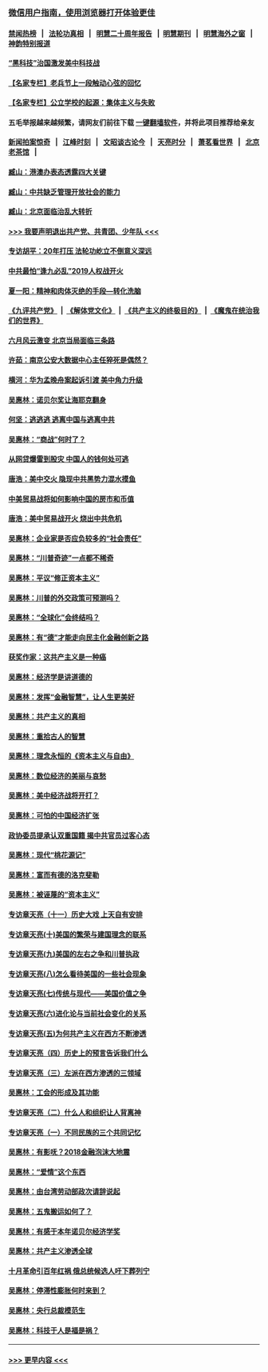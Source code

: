 ### [微信用户指南，使用浏览器打开体验更佳](https://github.com/gfw-breaker/banned-news1/blob/master/indexes/wechat-guide.md?t=0)
#### [禁闻热榜](热点新闻.md?t=0)  &nbsp;&nbsp;|&nbsp;&nbsp; [法轮功真相](https://github.com/gfw-breaker/truth/blob/master/README.md?t=0) &nbsp;&nbsp;|&nbsp;&nbsp; [明慧二十周年报告](https://github.com/gfw-breaker/mh-reports/blob/master/README.md?t=0) &nbsp;&nbsp;|&nbsp;&nbsp;[明慧期刊](https://github.com/gfw-breaker/mh-qikan) &nbsp;&nbsp;|&nbsp;&nbsp; [明慧海外之窗](https://github.com/gfw-breaker/mh-news/blob/master/README.md?t=0) &nbsp;&nbsp;|&nbsp;&nbsp; [神韵特别报道](https://github.com/gfw-breaker/mh-news/blob/master/shenyun.md?t=0)
#### [“黑科技”治国激发美中科技战](../pages/nsc423/n11638056.md?t=02050155) 
#### [【名家专栏】老兵节上一段触动心弦的回忆](../pages/nsc423/n11646016.md?t=02050155) 
#### [【名家专栏】公立学校的起源：集体主义与失败](../pages/nsc423/n11601833.md?t=02050155) 
#### 五毛举报越来越频繁，请网友们前往下载 [一键翻墙软件](https://github.com/gfw-breaker/ssr-accounts)，并将此项目推荐给亲友
#### [新闻拍案惊奇](https://github.com/gfw-breaker/banned-news1/blob/master/pages/link4.md) &nbsp;&nbsp;|&nbsp;&nbsp; [江峰时刻](https://github.com/gfw-breaker/banned-news1/blob/master/pages/link4.md) &nbsp;&nbsp;|&nbsp;&nbsp; [文昭谈古论今](https://github.com/gfw-breaker/banned-news1/blob/master/pages/link4.md) &nbsp;&nbsp;|&nbsp;&nbsp; [天亮时分](https://github.com/gfw-breaker/banned-news1/blob/master/pages/link4.md) &nbsp;&nbsp;|&nbsp;&nbsp; [萧茗看世界](https://github.com/gfw-breaker/banned-news1/blob/master/pages/link4.md) &nbsp;&nbsp;|&nbsp;&nbsp; [北京老茶馆](https://github.com/gfw-breaker/banned-news1/blob/master/pages/link4.md) &nbsp;&nbsp;|&nbsp;&nbsp; 
#### [臧山：港澳办表态透露四大关键](../pages/nsc423/n11421628.md?t=02050155) 
#### [臧山：中共缺乏管理开放社会的能力](../pages/nsc423/n11407457.md?t=02050155) 
#### [臧山：北京面临治乱大转折](../pages/nsc423/n11406895.md?t=02050155) 
#### [>>> 我要声明退出共产党、共青团、少年队 <<<](https://github.com/begood0513/goodnews/blob/master/quit/letter.md) 
#### [专访胡平：20年打压 法轮功屹立不倒意义深远](../pages/nsc423/n11398800.md?t=02050155) 
#### [中共最怕“逢九必乱”2019人权战开火](../pages/nsc423/n11385248.md?t=02050155) 
#### [夏一阳：精神和肉体灭绝的手段—转化洗脑](../pages/nsc423/n11368250.md?t=02050155) 
#### [《九评共产党》](https://github.com/begood0513/9ping.md/blob/master/README.md) &nbsp;|&nbsp; [《解体党文化》](../../../../jtdwh.md/blob/master/README.md)  &nbsp;|&nbsp; [《共产主义的终极目的》](../../../../gczydzjmd.md/blob/master/README.md) &nbsp;|&nbsp; [《魔鬼在统治我们的世界》](../../../../mgztzwmdsj.md/blob/master/README.md) 
#### [六月风云激变 北京当局面临三条路](../pages/nsc423/n11313668.md?t=02050155) 
#### [许茹：南京公安大数据中心主任猝死是偶然？](../pages/nsc423/n11064744.md?t=02050155) 
#### [横河：华为孟晚舟案起诉引渡 美中角力升级](../pages/nsc423/n11027230.md?t=02050155) 
#### [吴惠林：诺贝尔奖让海耶克翻身](../pages/nsc423/n10890049.md?t=02050155) 
#### [何坚：逃逃逃 逃离中国与逃离中共](../pages/nsc423/n10592891.md?t=02050155) 
#### [吴惠林：“商战”何时了？](../pages/nsc423/n10573558.md?t=02050155) 
#### [从网贷爆雷到股灾 中国人的钱何处可逃](../pages/nsc423/n10572800.md?t=02050155) 
#### [唐浩：美中交火 隐现中共黑势力混水摸鱼](../pages/nsc423/n10544040.md?t=02050155) 
#### [中美贸易战将如何影响中国的房市和币值](../pages/nsc423/n10543697.md?t=02050155) 
#### [唐浩：美中贸易战开火 烧出中共危机](../pages/nsc423/n10540126.md?t=02050155) 
#### [吴惠林：企业家是否应负较多的“社会责任”](../pages/nsc423/n10535022.md?t=02050155) 
#### [吴惠林：“川普奇迹”一点都不稀奇](../pages/nsc423/n10512808.md?t=02050155) 
#### [吴惠林：平议“修正资本主义”](../pages/nsc423/n10495724.md?t=02050155) 
#### [吴惠林：川普的外交政策可预测吗？](../pages/nsc423/n10462387.md?t=02050155) 
#### [吴惠林：“全球化”会终结吗？](../pages/nsc423/n10452838.md?t=02050155) 
#### [吴惠林：有“德”才能走向民主化金融创新之路](../pages/nsc423/n10432292.md?t=02050155) 
#### [获奖作家：这共产主义是一种癌](../pages/nsc423/n10431541.md?t=02050155) 
#### [吴惠林：经济学是讲道德的](../pages/nsc423/n10398014.md?t=02050155) 
#### [吴惠林：发挥“金融智慧”，让人生更美好](../pages/nsc423/n10375019.md?t=02050155) 
#### [吴惠林：共产主义的真相](../pages/nsc423/n10351394.md?t=02050155) 
#### [吴惠林：重拾古人的智慧](../pages/nsc423/n10337691.md?t=02050155) 
#### [吴惠林：理念永恒的《资本主义与自由》](../pages/nsc423/n10316274.md?t=02050155) 
#### [吴惠林：数位经济的美丽与哀愁](../pages/nsc423/n10292946.md?t=02050155) 
#### [吴惠林：美中经济战将开打？](../pages/nsc423/n10258825.md?t=02050155) 
#### [吴惠林：可怕的中国经济扩张](../pages/nsc423/n10219147.md?t=02050155) 
#### [政协委员提承认双重国籍 揭中共官员过客心态](../pages/nsc423/n10208809.md?t=02050155) 
#### [吴惠林：现代“桃花源记”](../pages/nsc423/n10185234.md?t=02050155) 
#### [吴惠林：富而有德的洛克斐勒](../pages/nsc423/n10142264.md?t=02050155) 
#### [吴惠林：被诬蔑的“资本主义”](../pages/nsc423/n10124816.md?t=02050155) 
#### [专访章天亮（十一）历史大戏 上天自有安排](../pages/nsc423/n10094905.md?t=02050155) 
#### [专访章天亮(十)美国的繁荣与建国理念的联系](../pages/nsc423/n10094899.md?t=02050155) 
#### [专访章天亮(九)美国的左右之争和川普执政](../pages/nsc423/n10094889.md?t=02050155) 
#### [专访章天亮(八)怎么看待美国的一些社会现象](../pages/nsc423/n10094857.md?t=02050155) 
#### [专访章天亮(七)传统与现代——美国价值之争](../pages/nsc423/n10093140.md?t=02050155) 
#### [专访章天亮(六)进化论与当前社会变化的关系](../pages/nsc423/n10092036.md?t=02050155) 
#### [专访章天亮(五)为何共产主义在西方不断渗透](../pages/nsc423/n10083620.md?t=02050155) 
#### [专访章天亮（四）历史上的预言告诉我们什么](../pages/nsc423/n10083606.md?t=02050155) 
#### [专访章天亮（三）左派在西方渗透的三领域](../pages/nsc423/n10081115.md?t=02050155) 
#### [吴惠林：工会的形成及其功能](../pages/nsc423/n10080633.md?t=02050155) 
#### [专访章天亮（二）什么人和组织让人背离神](../pages/nsc423/n10076637.md?t=02050155) 
#### [专访章天亮（一）不同民族的三个共同记忆](../pages/nsc423/n10074188.md?t=02050155) 
#### [吴惠林：有影呒？2018金融泡沫大地震](../pages/nsc423/n10040534.md?t=02050155) 
#### [吴惠林：“爱情”这个东西](../pages/nsc423/n10019423.md?t=02050155) 
#### [吴惠林：由台湾劳动部政次请辞说起](../pages/nsc423/n9979679.md?t=02050155) 
#### [吴惠林：五鬼搬运如何了？](../pages/nsc423/n9925338.md?t=02050155) 
#### [吴惠林：有感于本年诺贝尔经济学奖](../pages/nsc423/n9871883.md?t=02050155) 
#### [吴惠林：共产主义渗透全球](../pages/nsc423/n9812748.md?t=02050155) 
#### [十月革命引百年红祸 俄总统候选人吁下葬列宁](../pages/nsc423/n9810182.md?t=02050155) 
#### [吴惠林：停滞性膨胀何时来到？](../pages/nsc423/n9764136.md?t=02050155) 
#### [吴惠林：央行总裁模范生](../pages/nsc423/n9728134.md?t=02050155) 
#### [吴惠林：科技于人是福是祸？](../pages/nsc423/n9672982.md?t=02050155) 

----
#### [ >>> 更早内容 <<< ](../indexes/nsc423-earlier.md)
